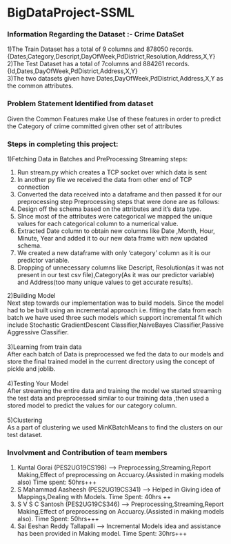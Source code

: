 # BigDataProject-SSML
### Information Regarding the Dataset :- Crime DataSet
1)The Train Dataset has a total of 9 columns and 878050 records.{Dates,Category,Descript,DayOfWeek,PdDistrict,Resolution,Address,X,Y}  
2)The Test Dataset has a total of 7columns and 884261 records.{Id,Dates,DayOfWeek,PdDistrict,Address,X,Y}     
3)The two datasets given have Dates,DayOfWeek,PdDistrict,Address,X,Y as the common attributes.    
  
### Problem Statement Identified from dataset  
Given the Common Features make Use of these features in order to predict the Category of crime committed given other set of attributes  
  
### Steps in completing this project:  
1)Fetching Data in Batches and PreProcessing
  Streaming steps:
  1. Run stream.py which creates a TCP socket over which data is sent
  2. In another py file we received the data from other end of TCP
  connection
  3. Converted the data received into a dataframe and then passed it for our
  preprocessing step
  Preprocessing steps that were done are as follows:
  1. Design off the schema based on the attributes and it’s data type.
  2. SInce most of the attributes were categorical we mapped the unique
  values for each categorical column to a numerical value.
  3. Extracted Date column to obtain new columns like Date ,Month, Hour,
  Minute, Year and added it to our new data frame with new updated
  schema.
  4. We created a new dataframe with only ‘category’ column as it is our
  predictor variable.
  5. Dropping of unnecessary columns like Descript, Resolution(as it was
  not present in our test csv file),Category(As it was our predictor
  variable) and Address(too many unique values to get accurate results).

2)Building Model <br />
  Next step towards our implementation was to build models.
  Since the model had to be built using an incremental approach i.e. fitting the
  data from each batch we have used three such models which support
  incremental fit which include Stochastic GradientDescent
  Classifier,NaiveBayes Classifier,Passive Aggressive Classifier.<br />
  <br />
3)Learning from train data<br />
  After each batch of Data is preprocessed we fed the data to our models and
  store the final trained model in the current directory using the concept of pickle
  and joblib.<br />
  <br />
4)Testing Your Model <br />
  After streaming the entire data and training the model we started streaming
  the test data and preprocessed similar to our training data ,then used a stored
  model to predict the values for our category column.<br />
  <br />
5)Clustering<br />
  As a part of clustering we used MinKBatchMeans to find the clusters on our
  test dataset.<br />


### Involvment and Contribution of team members
1) Kuntal Gorai (PES2UG19CS198) --> Preprocessing,Streaming,Report Making,Effect of preprocessing on Accuarcy.(Assisted in making models also)
   Time spent: 50hrs+++
2) S Mahammad Aasheesh (PES2UG19CS341) --> Helped in Giving idea of Mappings,Dealing with Models.
   Time Spent: 40hrs ++
4) S V S C Santosh (PES2UG19CS346) --> Preprocessing,Streaming,Report Making,Effect of preprocessing on Accuarcy.(Assisted in making models also).
   Time Spent: 50hrs+++
4) Sai Eeshan Reddy Tallapalli --> Incremental Models idea and assistance has been provided in Making model.
   Time Spent: 30hrs+++


